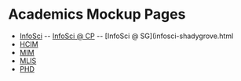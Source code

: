 # Academics Mockup Pages

- [InfoSci](infosci.html)
-- [InfoSci @ CP](infosci-collegepark.html)
-- [InfoSci @ SG](infosci-shadygrove.html
- [HCIM](hcim.html)
- [MIM](mim.html)
- [MLIS](mlis.html)
- [PHD](phd.html)
